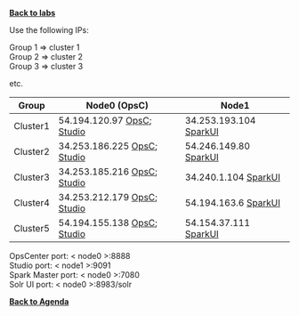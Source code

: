 **[Back to labs](./..)**


Use the following IPs:  

Group 1 => cluster 1  
Group 2 => cluster 2  
Group 3 => cluster 3

etc.


|  Group    |  Node0 (OpsC)  |  Node1         |  
|-----------|----------------|----------------|
| Cluster1  | 54.194.120.97 [OpsC](http://54.194.120.97:8888); [Studio](http://54.194.120.97:9091) | 34.253.193.104 [SparkUI](http://34.253.193.104:7080)|
| Cluster2  | 34.253.186.225 [OpsC](http://34.253.186.225:8888); [Studio](http://34.253.186.225:9091) | 54.246.149.80 [SparkUI](http://54.246.149.80:7080)|   
| Cluster3  | 34.253.185.216 [OpsC](http://34.253.185.216:8888); [Studio](http://34.253.185.216:9091)  | 34.240.1.104 [SparkUI](http://34.240.1.104:7080) |
| Cluster4  | 34.253.212.179 [OpsC](http://34.253.212.179:8888); [Studio](http://34.253.212.179:9091) | 54.194.163.6 [SparkUI](http://54.194.163.6:7080) |
| Cluster5  | 54.194.155.138 [OpsC](http://54.194.155.138:8888); [Studio](http://54.194.155.138:9091)  | 54.154.37.111 [SparkUI](http://54.154.37.111:7080) |


OpsCenter port: < node0 >:8888    
Studio port: < node1 >:9091   
Spark Master port: < node0 >:7080   
Solr UI port: < node0 >:8983/solr   



**[Back to Agenda](./..)**
